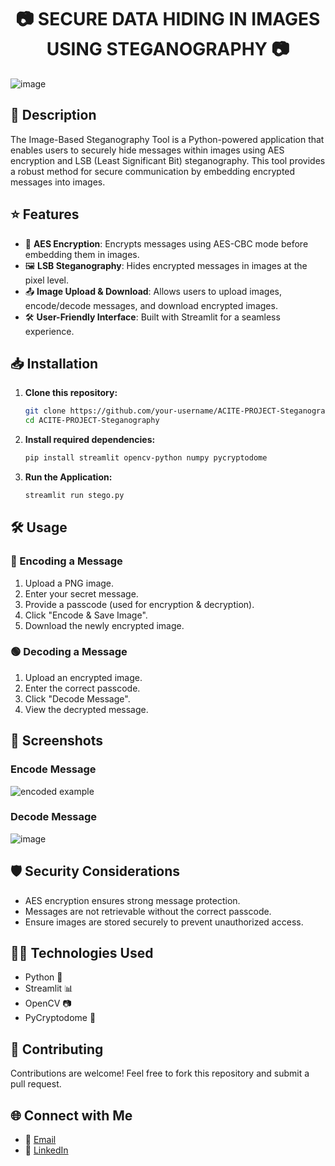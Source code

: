 <h1 align="center"> 📷 SECURE DATA HIDING IN IMAGES USING STEGANOGRAPHY 📷 </h1>

![image](https://github.com/user-attachments/assets/0cf47d73-05cb-4395-bdc8-651e96b7d403)

## 📝 Description
The Image-Based Steganography Tool is a Python-powered application that enables users to securely hide messages within images using AES encryption and LSB (Least Significant Bit) steganography. This tool provides a robust method for secure communication by embedding encrypted messages into images.

## ⭐ Features

- 🔐 **AES Encryption**: Encrypts messages using AES-CBC mode before embedding them in images.
- 🖼️ **LSB Steganography**: Hides encrypted messages in images at the pixel level.
- 📤 **Image Upload & Download**: Allows users to upload images, encode/decode messages, and download encrypted images.
- 🛠 **User-Friendly Interface**: Built with Streamlit for a seamless experience.

## 📥 Installation

1. **Clone this repository:**
    ```sh
    git clone https://github.com/your-username/ACITE-PROJECT-Steganography.git
    cd ACITE-PROJECT-Steganography
    ```
2. **Install required dependencies:**
    ```sh
    pip install streamlit opencv-python numpy pycryptodome
    ```
3. **Run the Application:**
    ```sh
    streamlit run stego.py
    ```

## 🛠 Usage

### 🔵 Encoding a Message

1. Upload a PNG image.
2. Enter your secret message.
3. Provide a passcode (used for encryption & decryption).
4. Click "Encode & Save Image".
5. Download the newly encrypted image.

### 🟢 Decoding a Message

1. Upload an encrypted image.
2. Enter the correct passcode.
3. Click "Decode Message".
4. View the decrypted message.

## 📸 Screenshots

### Encode Message

![encoded example](https://github.com/user-attachments/assets/36eacc75-acf5-4d70-b5f1-24f70589dc59)

### Decode Message

![image](https://github.com/user-attachments/assets/e54e22aa-afcb-41b5-a1f0-e6116f33a867)

## 🛡️ Security Considerations

- AES encryption ensures strong message protection.
- Messages are not retrievable without the correct passcode.
- Ensure images are stored securely to prevent unauthorized access.

## 👨‍💻 Technologies Used

- Python 🐍
- Streamlit 📊
- OpenCV 📷
- PyCryptodome 🔐

## 🤝 Contributing

Contributions are welcome! Feel free to fork this repository and submit a pull request.

## 🌐 Connect with Me 

- 📧 [Email](mailto:gauravghandat12@gmail.com)
- 💼 [LinkedIn](www.linkedin.com/in/gaurav-ghandat-68a5a22b4)
